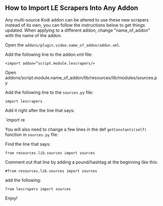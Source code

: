 ## How to Import LE Scrapers Into Any Addon

Any multi-source Kodi addon can be altered to use these new scrapers instead of its own, you can follow the
instructions below to get things updated. When applying to a different addon, change "name_of_addon" with the name
of the addon.

Open the `addons/plugin.video.name_of_addon/addon.xml`.

Add the following line to the addon.xml file:

`<import addon=”script.module.lescrapers/>`

Open addons/script.module.name_of_addon/lib/resources/lib/modules/sources.py

Add the following line to the `sources.py` file:

`import lescrapers`

Add it right after the line that says:

`import re

You will also need to change a few lines in the def `getConstants(self)` function in `sources.py` file:

Find the line that says:

`from resources.lib.sources import sources`

Comment out that line by adding a pound/hashtag at the beginning like this:

`#from resources.lib.sources import sources`

add the following:

`from lescrapers import sources`

Enjoy!
